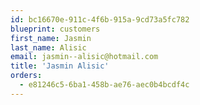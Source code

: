 ```yaml
---
id: bc16670e-911c-4f6b-915a-9cd73a5fc782
blueprint: customers
first_name: Jasmin
last_name: Alisic
email: jasmin--alisic@hotmail.com
title: 'Jasmin Alisic'
orders:
  - e81246c5-6ba1-458b-ae76-aec0b4bcdf4c
---
```

